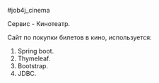 #job4j_cinema

Сервис - Кинотеатр.

Cайт по покупки билетов в кино, используется:
1. Spring boot.
2. Thymeleaf.
3. Bootstrap.
4. JDBC.









